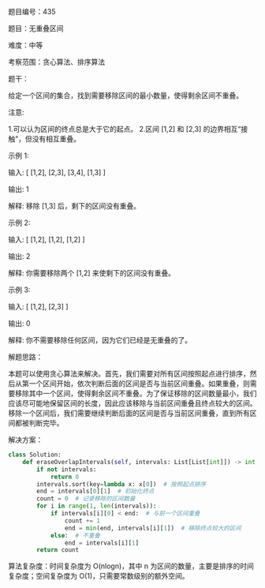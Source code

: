 题目编号：435

题目：无重叠区间

难度：中等

考察范围：贪心算法、排序算法

题干：

给定一个区间的集合，找到需要移除区间的最小数量，使得剩余区间不重叠。

注意:

1.可以认为区间的终点总是大于它的起点。
2.区间 [1,2] 和 [2,3] 的边界相互“接触”，但没有相互重叠。

示例 1:

输入: [ [1,2], [2,3], [3,4], [1,3] ]

输出: 1

解释: 移除 [1,3] 后，剩下的区间没有重叠。

示例 2:

输入: [ [1,2], [1,2], [1,2] ]

输出: 2

解释: 你需要移除两个 [1,2] 来使剩下的区间没有重叠。

示例 3:

输入: [ [1,2], [2,3] ]

输出: 0

解释: 你不需要移除任何区间，因为它们已经是无重叠的了。

解题思路：

本题可以使用贪心算法来解决。首先，我们需要对所有区间按照起点进行排序，然后从第一个区间开始，依次判断后面的区间是否与当前区间重叠。如果重叠，则需要移除其中一个区间，使得剩余区间不重叠。为了保证移除的区间数量最小，我们应该尽可能地保留区间的长度，因此应该移除与当前区间重叠且终点较大的区间。移除一个区间后，我们需要继续判断后面的区间是否与当前区间重叠，直到所有区间都被判断完毕。

解决方案：

```python
class Solution:
    def eraseOverlapIntervals(self, intervals: List[List[int]]) -> int:
        if not intervals:
            return 0
        intervals.sort(key=lambda x: x[0])  # 按照起点排序
        end = intervals[0][1]  # 初始化终点
        count = 0  # 记录移除的区间数量
        for i in range(1, len(intervals)):
            if intervals[i][0] < end:  # 与前一个区间重叠
                count += 1
                end = min(end, intervals[i][1])  # 移除终点较大的区间
            else:  # 不重叠
                end = intervals[i][1]
        return count
```

算法复杂度：时间复杂度为 O(nlogn)，其中 n 为区间的数量，主要是排序的时间复杂度；空间复杂度为 O(1)，只需要常数级别的额外空间。
